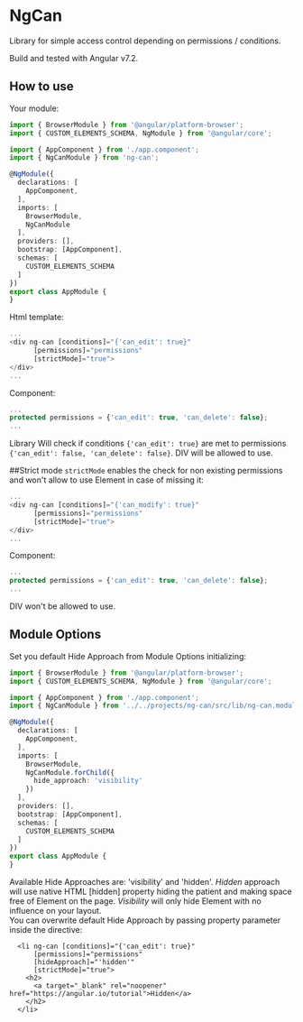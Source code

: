 # NgCan
Library for simple access control depending on permissions / conditions.
<p>Build and tested with Angular v7.2.</p>

## How to use

Your module:
```typescript
import { BrowserModule } from '@angular/platform-browser';
import { CUSTOM_ELEMENTS_SCHEMA, NgModule } from '@angular/core';

import { AppComponent } from './app.component';
import { NgCanModule } from 'ng-can';

@NgModule({
  declarations: [
    AppComponent,
  ],
  imports: [
    BrowserModule,
    NgCanModule
  ],
  providers: [],
  bootstrap: [AppComponent],
  schemas: [
    CUSTOM_ELEMENTS_SCHEMA
  ]
})
export class AppModule {
}


```

Html template:
```typescript
...
<div ng-can [conditions]="{'can_edit': true}"
      [permissions]="permissions"
      [strictMode]="true">
</div>
...
```

Component:
```typescript
...
protected permissions = {'can_edit': true, 'can_delete': false};
...
```

Library Will check if conditions `{'can_edit': true}` are met to permissions `{'can_edit': false, 'can_delete': false}`. DIV will be allowed to use.

##Strict mode
`strictMode` enables the check for non existing permissions and won't allow to use Element in case of missing it:
```typescript
...
<div ng-can [conditions]="{'can_modify': true}"
      [permissions]="permissions"
      [strictMode]="true">
</div>
...
```

Component:
```typescript
...
protected permissions = {'can_edit': true, 'can_delete': false};
...
```
DIV won't be allowed to use.

## Module Options
Set you default Hide Approach from Module Options initializing:
```typescript
import { BrowserModule } from '@angular/platform-browser';
import { CUSTOM_ELEMENTS_SCHEMA, NgModule } from '@angular/core';

import { AppComponent } from './app.component';
import { NgCanModule } from '../../projects/ng-can/src/lib/ng-can.module';

@NgModule({
  declarations: [
    AppComponent,
  ],
  imports: [
    BrowserModule,
    NgCanModule.forChild({
      hide_approach: 'visibility'
    })
  ],
  providers: [],
  bootstrap: [AppComponent],
  schemas: [
    CUSTOM_ELEMENTS_SCHEMA
  ]
})
export class AppModule {
}
```

Available Hide Approaches are: 'visibility' and 'hidden'. *Hidden* approach will use native HTML [hidden] property hiding the patient and making space free of Element on the page. 
*Visibility* will only hide Element with no influence on your layout.  
You can overwrite default Hide Approach by passing property parameter inside the directive:  
```angular2html
  <li ng-can [conditions]="{'can_edit': true}"
      [permissions]="permissions"
      [hideApproach]="'hidden'"
      [strictMode]="true">
    <h2>
      <a target="_blank" rel="noopener" href="https://angular.io/tutorial">Hidden</a>
    </h2>
  </li>
```
